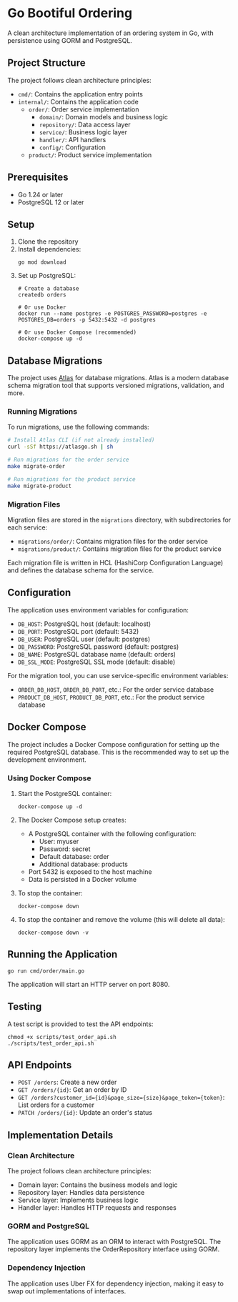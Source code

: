 # Go Bootiful Ordering

A clean architecture implementation of an ordering system in Go, with persistence using GORM and PostgreSQL.

## Project Structure

The project follows clean architecture principles:

- `cmd/`: Contains the application entry points
- `internal/`: Contains the application code
  - `order/`: Order service implementation
    - `domain/`: Domain models and business logic
    - `repository/`: Data access layer
    - `service/`: Business logic layer
    - `handler/`: API handlers
    - `config/`: Configuration
  - `product/`: Product service implementation

## Prerequisites

- Go 1.24 or later
- PostgreSQL 12 or later

## Setup

1. Clone the repository
2. Install dependencies:
   ```
   go mod download
   ```
3. Set up PostgreSQL:
   ```
   # Create a database
   createdb orders

   # Or use Docker
   docker run --name postgres -e POSTGRES_PASSWORD=postgres -e POSTGRES_DB=orders -p 5432:5432 -d postgres

   # Or use Docker Compose (recommended)
   docker-compose up -d
   ```

## Database Migrations

The project uses [Atlas](https://atlasgo.io/) for database migrations. Atlas is a modern database schema migration tool that supports versioned migrations, validation, and more.

### Running Migrations

To run migrations, use the following commands:

```bash
# Install Atlas CLI (if not already installed)
curl -sSf https://atlasgo.sh | sh

# Run migrations for the order service
make migrate-order

# Run migrations for the product service
make migrate-product
```

### Migration Files

Migration files are stored in the `migrations` directory, with subdirectories for each service:

- `migrations/order/`: Contains migration files for the order service
- `migrations/product/`: Contains migration files for the product service

Each migration file is written in HCL (HashiCorp Configuration Language) and defines the database schema for the service.

## Configuration

The application uses environment variables for configuration:

- `DB_HOST`: PostgreSQL host (default: localhost)
- `DB_PORT`: PostgreSQL port (default: 5432)
- `DB_USER`: PostgreSQL user (default: postgres)
- `DB_PASSWORD`: PostgreSQL password (default: postgres)
- `DB_NAME`: PostgreSQL database name (default: orders)
- `DB_SSL_MODE`: PostgreSQL SSL mode (default: disable)

For the migration tool, you can use service-specific environment variables:

- `ORDER_DB_HOST`, `ORDER_DB_PORT`, etc.: For the order service database
- `PRODUCT_DB_HOST`, `PRODUCT_DB_PORT`, etc.: For the product service database

## Docker Compose

The project includes a Docker Compose configuration for setting up the required PostgreSQL database. This is the recommended way to set up the development environment.

### Using Docker Compose

1. Start the PostgreSQL container:
   ```
   docker-compose up -d
   ```

2. The Docker Compose setup creates:
   - A PostgreSQL container with the following configuration:
     - User: myuser
     - Password: secret
     - Default database: order
     - Additional database: products
   - Port 5432 is exposed to the host machine
   - Data is persisted in a Docker volume

3. To stop the container:
   ```
   docker-compose down
   ```

4. To stop the container and remove the volume (this will delete all data):
   ```
   docker-compose down -v
   ```

## Running the Application

```
go run cmd/order/main.go
```

The application will start an HTTP server on port 8080.

## Testing

A test script is provided to test the API endpoints:

```
chmod +x scripts/test_order_api.sh
./scripts/test_order_api.sh
```

## API Endpoints

- `POST /orders`: Create a new order
- `GET /orders/{id}`: Get an order by ID
- `GET /orders?customer_id={id}&page_size={size}&page_token={token}`: List orders for a customer
- `PATCH /orders/{id}`: Update an order's status

## Implementation Details

### Clean Architecture

The project follows clean architecture principles:

- Domain layer: Contains the business models and logic
- Repository layer: Handles data persistence
- Service layer: Implements business logic
- Handler layer: Handles HTTP requests and responses

### GORM and PostgreSQL

The application uses GORM as an ORM to interact with PostgreSQL. The repository layer implements the OrderRepository interface using GORM.

### Dependency Injection

The application uses Uber FX for dependency injection, making it easy to swap out implementations of interfaces.
